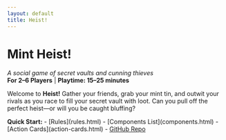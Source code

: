 ```yaml
---
layout: default
title: Heist!
---
```


<link rel="stylesheet" href="/assets/style.css">

<div class="ttrpg-container">

# Mint Heist!

*A social game of secret vaults and cunning thieves*  
**For 2–6 Players** | **Playtime: 15–25 minutes**

Welcome to **Heist!** Gather your friends, grab your mint tin, and outwit your rivals as you race to fill your secret vault with loot. Can you pull off the perfect heist—or will you be caught bluffing?

<div class="ttrpg-box">
  <strong>Quick Start:</strong>  
  - [Rules](rules.html)  
  - [Components List](components.html)  
  - [Action Cards](action-cards.html)  
  - <a href="https://github.com/garchangel/heist">GitHub Repo</a>
</div>

</div>
